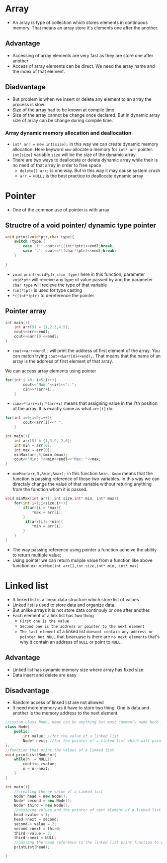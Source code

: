 # Array
- An array is type of collection which stores elements in continuous memory. That means an array store it's elements one after the another.
## Advantage
- Accessing of array elements are very fast as they are store one after another
- Access of array elements can be direct. We need the array name and the index of that element.
## Diadvantage
- But problem is when we insert or delete any element to an array the process is slow.
- Size of the array had to be known at compile time
- Size of the array cannot be change once declared. But in dynamic array size of array can be change during compile time.
### Array dynamic memory allocation and deallocation
- `int* arr = new int[size];` in this way we can create dynamic memory allocation. Here keyword `new` allocate a memory for `int* arr` pointer. `int[size]` variable `size` will be the size of the dynamic array.
- There are two ways to deallocate or delete dynamic array while their is no need of that array in order to free space
    - `delete[] arr;` is one way. But in this way it may cause system crush
    - `arr = NULL;` is the best practice to deallocate dynamic array
# Pointer
- One of the common use of pointer is with array
## Structre of a void pointer/ dynamic type pointer
```C++
void print(void*ptr,char type){
    switch (type){
        case 'i': cout<<*((int*)ptr)<<endl;break;
        case 'c': cout<<*((char*)ptr)<<endl;break;
    }
    
}
```

- `void print(void*ptr,char type)` here in this function, parameter `void*ptr` will receive any type of value passed by and the parameter `char type` will recieve the type of that variable
- ` (int*)ptr ` is used for type casting
-  ` *((int*)ptr) ` to dereference the pointer

## Pointer array
```C++
int main(){
    int arr[5] = {1,2,3,4,5};
    cout<<arr<<endl;
    cout<<&arr[0]<<endl;
}
```
- `cout<<arr<<endl;` will print the address of first element of the array. You can match trying `cout<<&arr[0]<<endl;`. That means that the name of an array is the address of first element of that array.

We can access array elements using pointer
```C++
for(int i =0; i<5;i++){
        cout<<"Num "<<i+1<<": ";
        cin>>*(arr+i);
    }
```
- `cin>>*(arr+i);` `*(arr+i)` means that assigning value in the i'th position of the array. It is exactly same as what `arr[i]` do.
```C++
for(int i=0;i<5;i++){
        cout<<arr[i]<<" ";
    }
```

```C++
int main(){
    int arr[5] = {1,3,9,-2,6};
    int min = arr[0];
    int max = arr[0];
    minMax(arr,5,&min,&max);
    cout<<"Min: "<<min<<endl<<"Max: "<<max;
}
```
- `minMax(arr,5,&min,&max);` in this function `&min. &max` means that the function is passing reference of those two variables. In this way we can directaly change the value of that variable without returing anything from the function whom it is passed.
```C++
void minMax(int arr[],int size,int* min, int* max){
    for(int i=1;i<size;i++){
        if(arr[i]> *max){
            *max = arr[i];
        }
         if(arr[i]< *min){
            *min = arr[i];
        }
    }
}
```
- The way passing reference using pointer a function acheive the ability to return multiple value;
- Using pointer we can return muliple value from a function like above function ex- `minMax(int arr[],int size,int* min, int* max)`
# Linked list
- A linked list is a linear data structure which store list of values.
- Linked list is used to store data and organize data.
- But unlike arrays it is not store data continouly or one after another.
- Each element of a link list has two thing
    - `First one is the value`
    - `Second one is the address or pointer to the next element`
    - `The last element` of a linked list `doesnot contain any address or pointer but NULL` that beacuase is there are `no next elements` that's why it contain an address of `NULL` or point to `NULL`.

## Advantage
- Linked list has dynamic memory size where array has fixed size
- Data insert and delete are easy
## Disadvantage
- Random access of linked list are not allowed
- It need more memory as it have to store two thing. One is data and another is the memory address to the next element.
```C++
//custom class Node, name can be anything but most commonly name Node is used
class Node{
    public:
        int value; //for the value of a linked list
        Node* next; //for the pointer of a linked list which will point to the next element of a linked list
};
//function that print the values of a linked list
void printList(Node*n){
    while(n != NULL){
        cout<<n->value;
        n = n->next;
    }
}

int main(){
    //creating theree value of a linked list
    Node* head = new Node();
    Node* second = new Node();
    Node* third = new Node();
    //assiging values and the pointer of next element of a linked list
    head->value = 1;
    head->next = second;
    second-> value = 2;
    second->next = third;
    third->value = 3;
    third->next = NULL;
    //passing the head reference to the linked list print function to print values
    printList(head);

}
```
